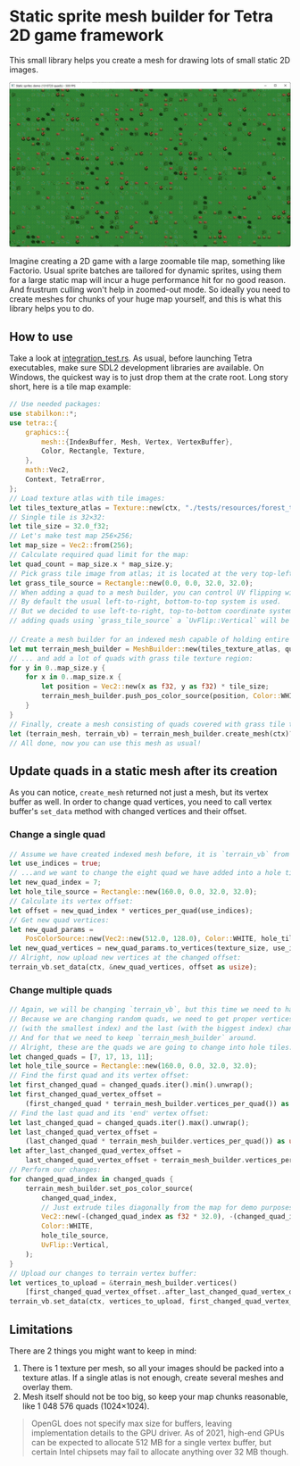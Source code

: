 # Static sprite mesh builder for Tetra 2D game framework

This small library helps you create a mesh for drawing lots of small static 2D images.

![Teaser](tests/resources/teaser.jpg)

Imagine creating a 2D game with a large zoomable tile map, something like Factorio.
Usual sprite batches are tailored for dynamic sprites, using them for a large static map will
incur a huge performance hit for no good reason. And frustrum culling won't help in zoomed-out mode.
So ideally you need to create meshes for chunks of your huge map yourself, and this is what this library helps you to do.

## How to use

Take a look at [integration_test.rs](tests/integration_test.rs). As usual, before launching Tetra executables,
make sure SDL2 development libraries are available. 
On Windows, the quickest way is to just drop them at the crate root.
Long story short, here is a tile map example:

```rust
// Use needed packages:
use stabilkon::*;
use tetra::{
    graphics::{
        mesh::{IndexBuffer, Mesh, Vertex, VertexBuffer},
        Color, Rectangle, Texture,
    },
    math::Vec2,
    Context, TetraError,
};
// Load texture atlas with tile images:
let tiles_texture_atlas = Texture::new(ctx, "./tests/resources/forest_tiles.png")?;
// Single tile is 32×32:
let tile_size = 32.0_f32;
// Let's make test map 256×256;
let map_size = Vec2::from(256);
// Calculate required quad limit for the map:
let quad_count = map_size.x * map_size.y;
// Pick grass tile image from atlas; it is located at the very top-left of the texture atlas.
let grass_tile_source = Rectangle::new(0.0, 0.0, 32.0, 32.0);
// When adding a quad to a mesh builder, you can control UV flipping with `UvFlip` parameter.
// By default the usual left-to-right, bottom-to-top system is used.
// But we decided to use left-to-right, top-to-bottom coordinate system in tile source rectangle above, so when
// adding quads using `grass_tile_source` a `UvFlip::Vertical` will be supplied.  

// Create a mesh builder for an indexed mesh capable of holding entire map...
let mut terrain_mesh_builder = MeshBuilder::new(tiles_texture_atlas, quad_count)?;
// ... and add a lot of quads with grass tile texture region:
for y in 0..map_size.y {
    for x in 0..map_size.x {
        let position = Vec2::new(x as f32, y as f32) * tile_size;
        terrain_mesh_builder.push_pos_color_source(position, Color::WHITE, grass_tile_source, UvFlip::Vertical);
    }
}
// Finally, create a mesh consisting of quads covered with grass tile texture region:
let (terrain_mesh, terrain_vb) = terrain_mesh_builder.create_mesh(ctx)?;
// All done, now you can use this mesh as usual!
```

## Update quads in a static mesh after its creation

As you can notice, `create_mesh` returned not just a mesh, but its vertex buffer as well.
In order to change quad vertices, you need to call vertex buffer's `set_data` method
with changed vertices and their offset.


### Change a single quad

```rust
// Assume we have created indexed mesh before, it is `terrain_vb` from the upper example.
let use_indices = true;
// ...and we want to change the eight quad we have added into a hole tile.
let new_quad_index = 7;
let hole_tile_source = Rectangle::new(160.0, 0.0, 32.0, 32.0);
// Calculate its vertex offset:
let offset = new_quad_index * vertices_per_quad(use_indices);
// Get new quad vertices:
let new_quad_params =
    PosColorSource::new(Vec2::new(512.0, 128.0), Color::WHITE, hole_tile_source);
let new_quad_vertices = new_quad_params.to_vertices(texture_size, use_indices);
// Alright, now upload new vertices at the changed offset:
terrain_vb.set_data(ctx, &new_quad_vertices, offset as usize);
```

### Change multiple quads

```rust
// Again, we will be changing `terrain_vb`, but this time we need to have access to entire vertex buffer data.
// Because we are changing random quads, we need to get proper vertices for all quads between the first
// (with the smallest index) and the last (with the biggest index) changed quads. 
// And for that we need to keep `terrain_mesh_builder` around.
// Alright, these are the quads we are going to change into hole tiles:
let changed_quads = [7, 17, 13, 11];
let hole_tile_source = Rectangle::new(160.0, 0.0, 32.0, 32.0);
// Find the first quad and its vertex offset:
let first_changed_quad = changed_quads.iter().min().unwrap();
let first_changed_quad_vertex_offset =
    (first_changed_quad * terrain_mesh_builder.vertices_per_quad()) as usize;
// Find the last quad and its 'end' vertex offset:
let last_changed_quad = changed_quads.iter().max().unwrap();
let last_changed_quad_vertex_offset =
    (last_changed_quad * terrain_mesh_builder.vertices_per_quad()) as usize;
let after_last_changed_quad_vertex_offset =
    last_changed_quad_vertex_offset + terrain_mesh_builder.vertices_per_quad() as usize;
// Perform our changes:
for changed_quad_index in changed_quads {
    terrain_mesh_builder.set_pos_color_source(
        changed_quad_index,
        // Just extrude tiles diagonally from the map for demo purposes:
        Vec2::new(-(changed_quad_index as f32 * 32.0), -(changed_quad_index as f32 * 32.0)),
        Color::WHITE,
        hole_tile_source,
        UvFlip::Vertical,
    );
}
// Upload our changes to terrain vertex buffer:
let vertices_to_upload = &terrain_mesh_builder.vertices()
    [first_changed_quad_vertex_offset..after_last_changed_quad_vertex_offset];
terrain_vb.set_data(ctx, vertices_to_upload, first_changed_quad_vertex_offset);
```


## Limitations

There are 2 things you might want to keep in mind:

1. There is 1 texture per mesh, so all your images should be packed into a texture atlas.
If a single atlas is not enough, create several meshes and overlay them.
2. Mesh itself should not be too big, so keep your map chunks reasonable, like 1 048 576 quads (1024×1024).

>OpenGL does not specify max size for buffers, leaving implementation details to the GPU driver.
As of 2021, high-end GPUs can be expected to allocate 512 MB for a single vertex buffer,
but certain Intel chipsets may fail to allocate anything over 32 MB though.